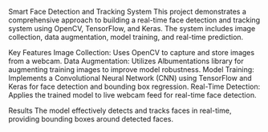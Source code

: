 
Smart Face Detection and Tracking System
This project demonstrates a comprehensive approach to building a real-time face detection and tracking system using OpenCV, TensorFlow, and Keras. The system includes image collection, data augmentation, model training, and real-time prediction.

Key Features
Image Collection: Uses OpenCV to capture and store images from a webcam.
Data Augmentation: Utilizes Albumentations library for augmenting training images to improve model robustness.
Model Training: Implements a Convolutional Neural Network (CNN) using TensorFlow and Keras for face detection and bounding box regression.
Real-Time Detection: Applies the trained model to live webcam feed for real-time face detection.

Results
The model effectively detects and tracks faces in real-time, providing bounding boxes around detected faces.
